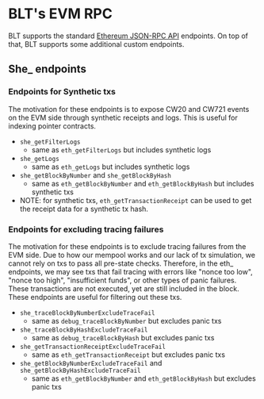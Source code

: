 # BLT's EVM RPC

BLT supports the standard [Ethereum JSON-RPC API](https://ethereum.org/en/developers/docs/apis/json-rpc/) endpoints. On top of that, BLT supports some additional custom endpoints.

## She_ endpoints

### Endpoints for Synthetic txs
The motivation for these endpoints is to expose CW20 and CW721 events on the EVM side through synthetic receipts and logs. This is useful for indexing pointer contracts.
 - `she_getFilterLogs`
   - same as `eth_getFilterLogs` but includes synthetic logs
 - `she_getLogs`
   - same as `eth_getLogs` but includes synthetic logs
 - `she_getBlockByNumber` and `she_getBlockByHash`
   - same as `eth_getBlockByNumber` and `eth_getBlockByHash` but includes synthetic txs
 - NOTE: for synthetic txs, `eth_getTransactionReceipt` can be used to get the receipt data for a synthetic tx hash.

### Endpoints for excluding tracing failures
The motivation for these endpoints is to exclude tracing failures from the EVM side. Due to how our mempool works and our lack of tx simulation, we cannot rely on txs to pass all pre-state checks. Therefore, in the eth_ endpoints, we may see txs that fail tracing with errors like "nonce too low", "nonce too high", "insufficient funds", or other types of panic failures. These transactions are not executed, yet are still included in the block. These endpoints are useful for filtering out these txs.
- `she_traceBlockByNumberExcludeTraceFail`
  - same as `debug_traceBlockByNumber` but excludes panic txs
- `she_traceBlockByHashExcludeTraceFail`
  - same as `debug_traceBlockByHash` but excludes panic txs
- `she_getTransactionReceiptExcludeTraceFail`
  - same as `eth_getTransactionReceipt` but excludes panic txs
- `she_getBlockByNumberExcludeTraceFail` and `she_getBlockByHashExcludeTraceFail`
  - same as `eth_getBlockByNumber` and `eth_getBlockByHash` but excludes panic txs
